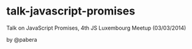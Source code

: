 talk-javascript-promises
========================

Talk on JavaScript Promises, 4th JS Luxembourg Meetup (03/03/2014)

by @pabera
